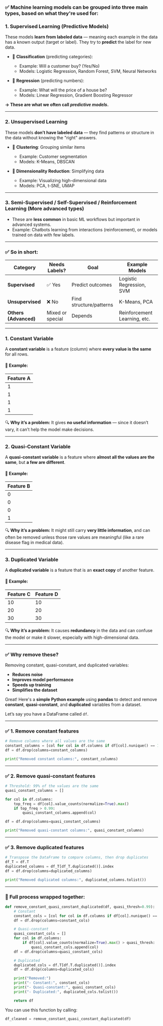 ### ✅ Machine learning models can be grouped into **three main types**, based on what they're used for:

### 1. **Supervised Learning (Predictive Models)**

These models **learn from labeled data** — meaning each example in the data has a known output (target or label).
They try to **predict** the label for new data.

* 🔸 **Classification** (predicting categories):

  * Example: Will a customer buy? (Yes/No)
  * Models: Logistic Regression, Random Forest, SVM, Neural Networks

* 🔸 **Regression** (predicting numbers):

  * Example: What will the price of a house be?
  * Models: Linear Regression, Gradient Boosting Regressor

**→ These are what we often call *predictive models*.**

---

### 2. **Unsupervised Learning**

These models **don’t have labeled data** — they find patterns or structure in the data without knowing the "right" answers.

* 🔸 **Clustering**: Grouping similar items

  * Example: Customer segmentation
  * Models: K-Means, DBSCAN

* 🔸 **Dimensionality Reduction**: Simplifying data

  * Example: Visualizing high-dimensional data
  * Models: PCA, t-SNE, UMAP

---

### 3. **Semi-Supervised / Self-Supervised / Reinforcement Learning** (More advanced types)

* These are **less common** in basic ML workflows but important in advanced systems.
* Example: Chatbots learning from interactions (reinforcement), or models trained on data with few labels.

---

### ✅ So in short:

| Category              | Needs Labels?    | Goal                    | Example Models               |
| --------------------- | ---------------- | ----------------------- | ---------------------------- |
| **Supervised**        | ✅ Yes            | Predict outcomes        | Logistic Regression, SVM     |
| **Unsupervised**      | ❌ No             | Find structure/patterns | K-Means, PCA                 |
| **Others (Advanced)** | Mixed or special | Depends                 | Reinforcement Learning, etc. |

---

### 1. **Constant Variable**

A **constant variable** is a feature (column) where **every value is the same** for all rows.

#### 🧾 Example:

| Feature A |
| --------- |
| 1         |
| 1         |
| 1         |
| 1         |

🔍 **Why it’s a problem:**
It gives **no useful information** — since it doesn’t vary, it can’t help the model make decisions.

---

### 2. **Quasi-Constant Variable**

A **quasi-constant variable** is a feature where **almost all the values are the same**, but **a few are different**.

#### 🧾 Example:

| Feature B |
| --------- |
| 0         |
| 0         |
| 0         |
| 1         |

🔍 **Why it’s a problem:**
It might still carry **very little information**, and can often be removed unless those rare values are meaningful (like a rare disease flag in medical data).

---

### 3. **Duplicated Variable**

A **duplicated variable** is a feature that is an **exact copy** of another feature.

#### 🧾 Example:

| Feature C | Feature D |
| --------- | --------- |
| 10        | 10        |
| 20        | 20        |
| 30        | 30        |

🔍 **Why it’s a problem:**
It causes **redundancy** in the data and can confuse the model or make it slower, especially with high-dimensional data.

---

### ✅ Why remove these?

Removing constant, quasi-constant, and duplicated variables:

* **Reduces noise**
* **Improves model performance**
* **Speeds up training**
* **Simplifies the dataset**

Great! Here's a **simple Python example** using **pandas** to detect and remove **constant**, **quasi-constant**, and **duplicated** variables from a dataset.

Let’s say you have a DataFrame called `df`.

---

### ✅ 1. Remove **constant features**

```python
# Remove columns where all values are the same
constant_columns = [col for col in df.columns if df[col].nunique() == 1]
df = df.drop(columns=constant_columns)

print("Removed constant columns:", constant_columns)
```

---

### ✅ 2. Remove **quasi-constant features**

```python
# Threshold: 99% of the values are the same
quasi_constant_columns = []

for col in df.columns:
    top_freq = df[col].value_counts(normalize=True).max()
    if top_freq > 0.99:
        quasi_constant_columns.append(col)

df = df.drop(columns=quasi_constant_columns)

print("Removed quasi-constant columns:", quasi_constant_columns)
```

---

### ✅ 3. Remove **duplicated features**

```python
# Transpose the DataFrame to compare columns, then drop duplicates
df_T = df.T
duplicated_columns = df_T[df_T.duplicated()].index
df = df.drop(columns=duplicated_columns)

print("Removed duplicated columns:", duplicated_columns.tolist())
```

---

### 📌 Full process wrapped together:

```python
def remove_constant_quasi_constant_duplicated(df, quasi_thresh=0.99):
    # Constant
    constant_cols = [col for col in df.columns if df[col].nunique() == 1]
    df = df.drop(columns=constant_cols)

    # Quasi-constant
    quasi_constant_cols = []
    for col in df.columns:
        if df[col].value_counts(normalize=True).max() > quasi_thresh:
            quasi_constant_cols.append(col)
    df = df.drop(columns=quasi_constant_cols)

    # Duplicated
    duplicated_cols = df.T[df.T.duplicated()].index
    df = df.drop(columns=duplicated_cols)

    print("Removed:")
    print("- Constant:", constant_cols)
    print("- Quasi-constant:", quasi_constant_cols)
    print("- Duplicated:", duplicated_cols.tolist())

    return df
```

You can use this function by calling:

```python
df_cleaned = remove_constant_quasi_constant_duplicated(df)
```

 
